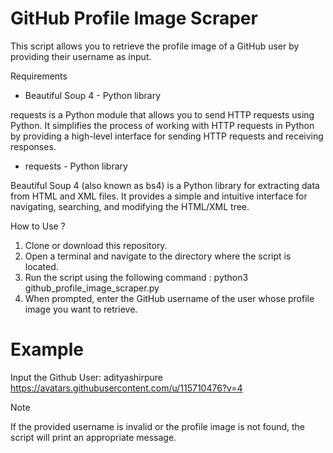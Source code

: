 
# GitHub Profile Image Scraper

This script allows you to retrieve the profile image of a GitHub user by providing their username as input.

Requirements

* Beautiful Soup 4 - Python library

requests is a Python module that allows you to send HTTP requests using Python. It simplifies the process of working with HTTP requests in Python by providing a high-level interface for sending HTTP requests and receiving responses.


* requests - Python library

Beautiful Soup 4 (also known as bs4) is a Python library for extracting data from HTML and XML files. It provides a simple and intuitive interface for navigating, searching, and modifying the HTML/XML tree.

How to Use ?

1. Clone or download this repository.
2. Open a terminal and navigate to the directory where the script is located.
3. Run the script using the following command : python3 github_profile_image_scraper.py
4. When prompted, enter the GitHub username of the user whose profile image you want to retrieve.

# Example

Input the Github User: adityashirpure
https://avatars.githubusercontent.com/u/115710476?v=4

Note

If the provided username is invalid or the profile image is not found, the script will print an appropriate message.

